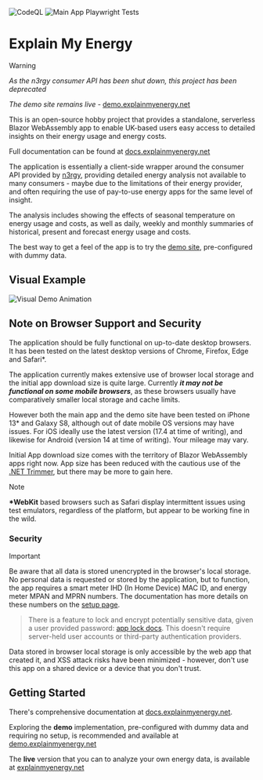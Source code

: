 ![CodeQL](https://github.com/zola-25/Explain-My-Energy/actions/workflows/codeql.yml/badge.svg) ![Main App Playwright Tests](https://dev.azure.com/eme-devops-crunchy/Explain%20My%20Energy/_apis/build/status%2FFull%20App%20Deploy%20and%20Test?branchName=main&stageName=Deploy_production_app_Playwright_Testing&jobName=Run%20Playwright%20Tests%20Production)

# Explain My Energy

> [!WARNING]
> *As the n3rgy consumer API has been shut down, this project has been deprecated*
>
> *The demo site remains live -* [demo.explainmyenergy.net](https://demo.explainmyenergy.net)

This is an open-source hobby project that provides a standalone, serverless Blazor WebAssembly app to enable UK-based users easy access to detailed insights on their energy usage and energy costs.

Full documentation can be found at [docs.explainmyenergy.net](https://docs.explainmyenergy.net/)

The application is essentially a client-side wrapper around the consumer API provided by [n3rgy](https://www.n3rgy.com/consumer/), providing detailed energy analysis not available to many consumers - maybe due to the limitations of their energy provider, and often requiring the use of pay-to-use energy apps for the same level of insight.

The analysis includes showing the effects of seasonal temperature on energy usage and costs, as well as daily, weekly and monthly summaries of historical, present and forecast energy usage and costs.

The best way to get a feel of the app is to try the [demo site](https://demo.explainmyenergy.net/), pre-configured with dummy data.

## Visual Example

![Visual Demo Animation](./docs/assets/img/Demo1.gif)

## Note on Browser Support and Security

The application should be fully functional on up-to-date desktop browsers. It has been tested on the latest desktop versions of Chrome, Firefox, Edge and Safari\*.

The application currently makes extensive use of browser local storage and the initial app download size is quite large. Currently ***it may not be functional on some mobile browsers***, as these browsers usually have comparatively smaller local storage and cache limits. 

However both the main app and the demo site have been tested on iPhone 13\* and Galaxy S8, although out of date mobile OS versions may have issues. For iOS ideally use the latest version (17.4 at time of writing), and likewise for Android (version 14 at time of writing). Your mileage may vary.

Initial App download size comes with the territory of Blazor WebAssembly apps right now. App size has been reduced with the cautious use of the [.NET Trimmer](https://learn.microsoft.com/en-us/dotnet/core/deploying/trimming/trimming-options?pivots=dotnet-7-0), but there may be more to gain here. 

> [!NOTE]
> **\*WebKit** based browsers such as Safari display intermittent issues using test emulators, regardless of the platform, but appear to be working fine in the wild.

### Security

> [!IMPORTANT]
> Be aware that all data is stored unencrypted in the browser's local storage. No personal data is requested or stored by the application, but to function, the app requires a smart meter IHD (In Home Device) MAC ID, and energy meter MPAN and MPRN numbers. The documentation has more details on these numbers on the [setup page](https://docs.explainmyenergy.net/setup.html).
> 
> > There is a feature to lock and encrypt potentially sensitive data, given a user provided password: [app lock docs](https://docs.explainmyenergy.net/setup/app-data-locking.html).
> > This doesn't require server-held user accounts or third-party authentication providers.
> 
> Data stored in browser local storage is only accessible by the web app that created it, and XSS attack risks have been minimized - however, don't use this app on a shared device or a device that you don't trust.
> 



## Getting Started

There's comprehensive documentation at [docs.explainmyenergy.net](https://docs.explainmyenergy.net/). 

Exploring the **demo** implementation, pre-configured with dummy data and requiring no setup, is recommended and available at [demo.explainmyenergy.net](https://demo.explainmyenergy.net/)

The **live** version that you can to analyze your own energy data, is available at [explainmyenergy.net](https://explainmyenergy.net/)

